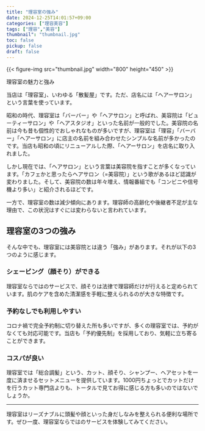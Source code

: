 ```yaml
---
title: "理容室の強み"
date: 2024-12-25T14:01:57+09:00
categories: ["理容美容"]
tags: ["理容","美容"]
thumbnail": "thumbnail.jpg"
toc: false
pickup: false
draft: false
---
```

{{< figure-img src="thumbnail.jpg" width="800" height="450" >}}

理容室の魅力と強み

当店は「理容室」、いわゆる「散髪屋」です。ただ、店名には「ヘアーサロン」という言葉を使っています。

昭和の時代、理容室は「バーバー」や「ヘアサロン」と呼ばれ、美容院は「ビューティーサロン」や「ヘアスタジオ」といった名前が一般的でした。美容院の名前は今も昔も個性的でおしゃれなものが多いですが、理容室は「理容」「バーバー」「ヘアーサロン」に店主の名前を組み合わせたシンプルな名前が多かったのです。当店も昭和の頃にリニューアルした際、「ヘアーサロン」を店名に取り入れました。

しかし現在では、「ヘアサロン」という言葉は美容院を指すことが多くなっています。「カフェかと思ったらヘアサロン（=美容院）」という歌があるほど認識が変わりました。そして、美容院の数は年々増え、情報番組でも「コンビニや信号機より多い」と紹介されるほどです。

一方で、理容室の数は減少傾向にあります。理容師の高齢化や後継者不足が主な理由で、この状況はすぐには変わらないと言われています。

## 理容室の3つの強み

そんな中でも、理容室には美容院とは違う「強み」があります。それが以下の3つのように感じます。

### シェービング（顔そり）ができる

理容室ならではのサービスで、顔そりは法律で理容師だけが行えると定められています。肌のケアを含めた清潔感を手軽に整えられるのが大きな特徴です。

### 予約なしでも利用しやすい

コロナ禍で完全予約制に切り替えた所も多いですが、多くの理容室では、予約がなくても対応可能です。当店も「予約優先制」を採用しており、気軽に立ち寄ることができます。

### コスパが良い

理容室では「総合調髪」という、カット、顔そり、シャンプー、ヘアセットを一度に済ませるセットメニューを提供しています。1000円ちょっとでカットだけを行うカット専門店よりも、トータルで見てお得に感じる方も多いのではないでしょうか。

----

理容室はリーズナブルに頭髪や顔といった身だしなみを整えられる便利な場所です。ぜひ一度、理容室ならではのサービスを体験してみてください。



